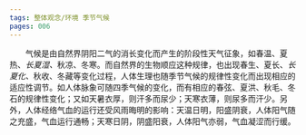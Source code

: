 ```yaml
---
tags: 整体观念/环境 季节气候
pages: 006
---
```

&emsp;&emsp;气候是由自然界阴阳二气的消长变化而产生的阶段性天气征象，如春温、夏热、<dfn>长夏湿、</dfn>秋凉、冬寒。而自然界的生物顺应这种规律，也出现春生、夏长、<dfn>长夏化、</dfn>秋收、冬藏等变化过程，人体生理也随季节气候的规律性变化而出现相应的适应性调节。如人体脉象可随四季气候的变化，而有相应的春弦、夏洪、秋毛、冬石的规律性变化；又如天暑衣厚，则汗多而尿少；天寒衣薄，则尿多而汗少。另外，人体经络气血的运行还受风雨晦明的影响：天温日明，阳盛阴衰，人体阳气随之充盛，气血运行通畅；天寒日阴，阴盛阳衰，人体阳气亦弱，气血凝涩而行缓。